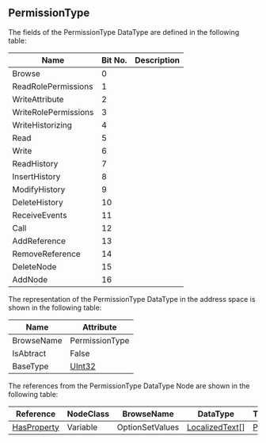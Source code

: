 <!-- datatype -->
## PermissionType
<!-- end of description -->
The fields of the PermissionType DataType are defined in the following table:  

|Name|Bit No.| Description|
|---|---|---|
|Browse|0||
|ReadRolePermissions|1||
|WriteAttribute|2||
|WriteRolePermissions|3||
|WriteHistorizing|4||
|Read|5||
|Write|6||
|ReadHistory|7||
|InsertHistory|8||
|ModifyHistory|9||
|DeleteHistory|10||
|ReceiveEvents|11||
|Call|12||
|AddReference|13||
|RemoveReference|14||
|DeleteNode|15||
|AddNode|16||

The representation of the PermissionType DataType in the address space is shown in the following table:  

|Name|Attribute|
|---|---|
|BrowseName|PermissionType|
|IsAbtract|False|
|BaseType|[UInt32](../../../Part3/DataTypes/UInt32/readme.md)|

The references from the PermissionType DataType Node are shown in the following table:  

|Reference|NodeClass|BrowseName|DataType|TypeDefinition|ModellingRule|
|---|---|---|---|---|---|
|[HasProperty](../../../Part3/ReferenceTypes/HasProperty/readme.md)|Variable|OptionSetValues|[LocalizedText](../../../Part3/DataTypes/LocalizedText/readme.md)[]|[PropertyType](../../Part5/VariableTypes/PropertyType/readme.md)|[Mandatory](../../Objects/Mandatory/readme.md)|

